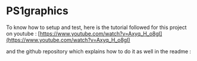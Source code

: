 # PS1graphics

To know how to setup and test, here is the tutorial followed for this project on youtube : [https://www.youtube.com/watch?v=Axyq_H_o8gI](https://www.youtube.com/watch?v=Axyq_H_o8gI) 

and the github repository which explains how to do it as well in the readme :
